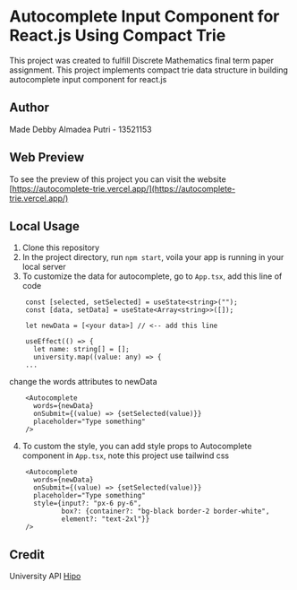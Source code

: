 # Autocomplete Input Component for React.js Using Compact Trie

This project was created to fulfill Discrete Mathematics final term paper assignment. This project implements compact trie data structure in building autocomplete input component for react.js

## Author

Made Debby Almadea Putri - 13521153

## Web Preview

To see the preview of this project you can visit the website [https://autocomplete-trie.vercel.app/](https://autocomplete-trie.vercel.app/)

## Local Usage

1. Clone this repository 
2. In the project directory, run `npm start`, voila your app is running in your local server
3. To customize the data for autocomplete, go to `App.tsx`, add this line of code 
```function App() {
    const [selected, setSelected] = useState<string>("");
    const [data, setData] = useState<Array<string>>([]);

    let newData = [<your data>] // <-- add this line

    useEffect(() => {
      let name: string[] = [];
      university.map((value: any) => {
    ...
``` 
change the words attributes to newData
```
    <Autocomplete 
      words={newData}
      onSubmit={(value) => {setSelected(value)}}
      placeholder="Type something"
    />
```
4. To custom the style, you can add style props to Autocomplete component in `App.tsx`, note this project use tailwind css
```
    <Autocomplete 
      words={newData}
      onSubmit={(value) => {setSelected(value)}}
      placeholder="Type something"
      style={input?: "px-6 py-6", 
             box?: {container?: "bg-black border-2 border-white",
             element?: "text-2xl"}}
    />
```

## Credit
University API [Hipo](https://github.com/Hipo/university-domains-list)
